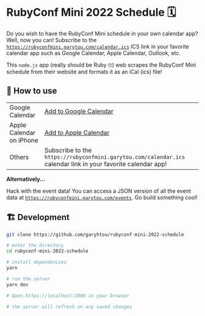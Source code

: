 # RubyConf Mini 2022 Schedule 🗓️

Do you wish to have the RubyConf Mini schedule in your own calendar app? Well, now you can! Subscribe to the
[`https://rubyconfmini.garytou.com/calendar.ics`](https://rubyconfmini.garytou.com/calendar.ics) ICS link in your favorite
calendar app such as Google Calendar, Apple Calendar, Outlook, etc.

This `node.js` app (really should be Ruby 🙄) web scrapes the RubyConf Mini schedule from their website and formats it
as an iCal (ics) file!

## 📎 How to use

<table>
<tr>
	<td>Google Calendar</td>
	<td><a href="https://calendar.google.com/calendar/render?cid=j4fl51nffh7vllo958sl3i8dp44s9qr9%40import.calendar.google.com">Add to Google Calendar</a></td>
</tr>
<tr>
	<td>Apple Calendar on iPhone</td>
	<td><a href="https://rubyconfmini.garytou.com/calendar.ics">Add to Apple Calendar</a></td>
</tr>
<tr>
	<td>Others</td>
	<td>Subscribe to the <code>https://rubyconfmini.garytou.com/calendar.ics</code> calendar link in your favorite calendar app!</td>
</tr>
</table>

**Alternatively...**

Hack with the event data! You can access a JSON version of all the event data at
[`https://rubyconfmini.garytou.com/events`](https://rubyconfmini.garytou.com/events). Go build something cool!

## 🏗️ Development

```sh
git clone https://github.com/garyhtou/rubyconf-mini-2022-schedule

# enter the directory
cd rubyconf-mini-2022-schedule

# install dependencies
yarn

# run the server
yarn dev

# Open https://localhost:3000 in your browser

# the server will refresh on any saved changes
```